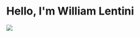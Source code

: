 # Hello, I'm William Lentini

<a href="https://www.linkedin.com/in/william-lentini-a0b38a234"><img src="https://img.shields.io/badge/-LinkedIn-0072b1?&style=for-the-badge&logo=linkedin&logoColor=white" /></a>

<!--
**WillLentini/WillLentini** is a ✨ _special_ ✨ repository because its `README.md` (this file) appears on your GitHub profile.

Here are some ideas to get you started:

- 🔭 I’m currently working on ...
- 🌱 I’m currently learning ...
- 👯 I’m looking to collaborate on ...
- 🤔 I’m looking for help with ...
- 💬 Ask me about ...
- 📫 How to reach me: ...
- 😄 Pronouns: ...
- ⚡ Fun fact: ...
-->
